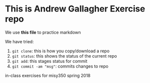 # This is Andrew Gallagher Exercise repo

We use **this file** to practice markdown

We have tried:

1. `git clone`: this is how you copy/download a repo
2. `git status`: this shows the status of the current repo
3. `git add`: this stages status for commit
4. `git commit -am "msg"`: commits changes to repo


in-class exercises for misy350 spring 2018
